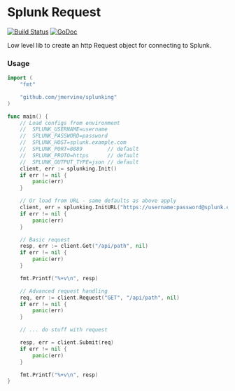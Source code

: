 # Splunk Request

[![Build Status](https://travis-ci.org/jmervine/splunking.svg?branch=master)](https://travis-ci.org/jmervine/splunking) [![GoDoc](https://godoc.org/github.com/jmervine/splunking?status.svg)](https://godoc.org/github.com/jmervine/splunking)


Low level lib to create an http Request object for connecting to Splunk.

### Usage

```go
import (
    "fmt"

    "github.com/jmervine/splunking"
)

func main() {
    // Load configs from environment
    //  SPLUNK_USERNAME=username
    //  SPLUNK_PASSWORD=password
    //  SPLUNK_HOST=splunk.example.com
    //  SPLUNK_PORT=8089        // default
    //  SPLUNK_PROTO=https      // default
    //  SPLUNK_OUTPUT_TYPE=json // default
    client, err := splunking.Init()
    if err != nil {
        panic(err)
    }

    // Or load from URL - same defaults as above apply
    client, err = splunking.InitURL("https://username:password@splunk.example.com:8089?output_type=json")
    if err != nil {
        panic(err)
    }

    // Basic request
    resp, err := client.Get("/api/path", nil)
    if err != nil {
        panic(err)
    }

    fmt.Printf("%+v\n", resp)

    // Advanced request handling
    req, err := client.Request("GET", "/api/path", nil)
    if err != nil {
        panic(err)
    }

    // ... do stuff with request

    resp, err = client.Submit(req)
    if err != nil {
        panic(err)
    }

    fmt.Printf("%+v\n", resp)
}
```
